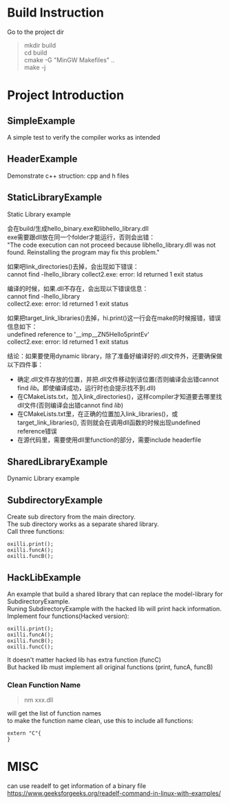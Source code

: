 
# Build Instruction
Go to the project dir  
> mkdir build  
> cd build  
> cmake -G "MinGW Makefiles" ..  
> make -j 
  
# Project Introduction
## SimpleExample
A simple test to verify the compiler works as intended

## HeaderExample
Demonstrate c++ struction: cpp and h files  


## StaticLibraryExample
Static Library example

会在build/生成hello_binary.exe和libhello_library.dll  
exe需要跟dll放在同一个folder才能运行，否则会出错：  
"The code execution can not proceed because libhello_library.dll was not found. Reinstalling the program may fix this problem."  

如果吧link_directories()去掉，会出现如下错误：  
cannot find -lhello_library
collect2.exe: error: ld returned 1 exit status

编译的时候，如果.dll不存在，会出现以下错误信息：  
cannot find -lhello_library  
collect2.exe: error: ld returned 1 exit status  

如果把target_link_libraries()去掉，hi.print()这一行会在make的时候报错，错误信息如下：  
undefined reference to '__imp__ZN5Hello5printEv'  
collect2.exe: error: ld returned 1 exit status  


结论：如果要使用dynamic library，除了准备好编译好的.dll文件外，还要确保做以下四件事：
- 确定.dll文件存放的位置，并把.dll文件移动到该位置(否则编译会出错cannot find *lib*。即使编译成功，运行时也会提示找不到.dll) 
- 在CMakeLists.txt，加入link_directories()，这样compiler才知道要去哪里找dll文件(否则编译会出错cannot find *lib*)  
- 在CMakeLists.txt里，在正确的位置加入link_libraries()，或target_link_libraries(), 否则就会在调用dll函数的时候出现undefined reference错误  
- 在源代码里，需要使用dll里function的部分，需要include headerfile  


## SharedLibraryExample
Dynamic Library example


## SubdirectoryExample
Create sub directory from the main directory.  
The sub directory works as a separate shared library.  
Call three functions:  
```
oxilli.print();
oxilli.funcA();
oxilli.funcB();
```


## HackLibExample  
An example that build a shared library that can replace the model-library for SubdirectoryExample.  
Runing SubdirectoryExample with the hacked lib will print hack information.  
Implement four functions(Hacked version):  
```
oxilli.print();
oxilli.funcA();
oxilli.funcB();
oxilli.funcC();
```
It doesn't matter hacked lib has extra function (funcC)  
But hacked lib must implement all original functions (print, funcA, funcB)

### Clean Function Name
> nm xxx.dll

will get the list of function names  
to make the function name clean, use this to include all functions:  
```
extern "C"{
}
```

# MISC
can use readelf to get information of a binary file  
https://www.geeksforgeeks.org/readelf-command-in-linux-with-examples/  



